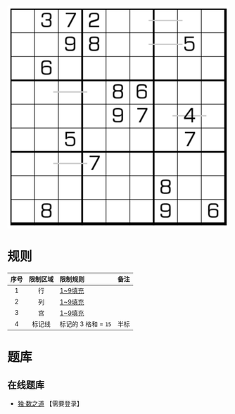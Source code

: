![](../../../../../images/sudoku/直三数独.png)

# 规则
| 序号 | 限制区域 | 限制规则 | 备注 |
| :---: | :---: | :--- | :---: |
| 1 | 行 | [1~9填充] | |
| 2 | 列 | [1~9填充] | |
| 3 | 宫 | [1~9填充] | |
| 4 | 标记线 | 标记的 3 格和 = `15` | 半标 |

# 题库

## 在线题库
- [独·数之道](http://www.sudokufans.org.cn/lx/game.index.php?type=z3) 【需要登录】

[1~9填充]: ../../../../../rules.md#1~9填充